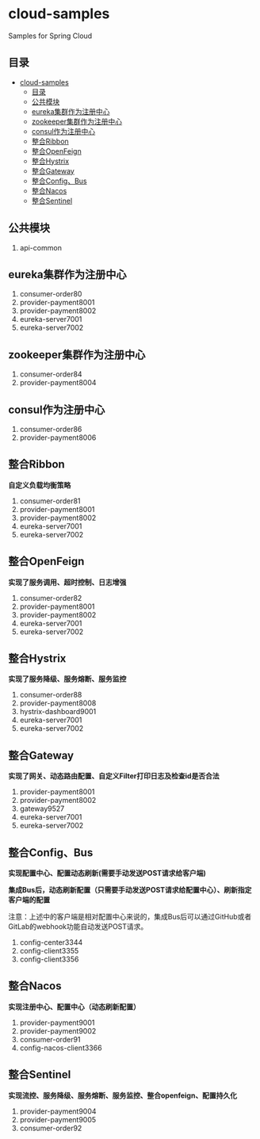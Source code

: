 # cloud-samples
Samples for Spring Cloud

## 目录

* [cloud\-samples](#cloud-samples)
  * [目录](#%E7%9B%AE%E5%BD%95)
  * [公共模块](#%E5%85%AC%E5%85%B1%E6%A8%A1%E5%9D%97)
  * [eureka集群作为注册中心](#eureka%E9%9B%86%E7%BE%A4%E4%BD%9C%E4%B8%BA%E6%B3%A8%E5%86%8C%E4%B8%AD%E5%BF%83)
  * [zookeeper集群作为注册中心](#zookeeper%E9%9B%86%E7%BE%A4%E4%BD%9C%E4%B8%BA%E6%B3%A8%E5%86%8C%E4%B8%AD%E5%BF%83)
  * [consul作为注册中心](#consul%E4%BD%9C%E4%B8%BA%E6%B3%A8%E5%86%8C%E4%B8%AD%E5%BF%83)
  * [整合Ribbon](#%E6%95%B4%E5%90%88ribbon)
  * [整合OpenFeign](#%E6%95%B4%E5%90%88openfeign)
  * [整合Hystrix](#%E6%95%B4%E5%90%88hystrix)
  * [整合Gateway](#%E6%95%B4%E5%90%88gateway)
  * [整合Config、Bus](#%E6%95%B4%E5%90%88configbus)
  * [整合Nacos](#%E6%95%B4%E5%90%88nacos)
  * [整合Sentinel](#%E6%95%B4%E5%90%88sentinel)

## 公共模块

1. api-common

## eureka集群作为注册中心

1. consumer-order80
2. provider-payment8001
3. provider-payment8002
4. eureka-server7001
5. eureka-server7002

## zookeeper集群作为注册中心

1. consumer-order84
2. provider-payment8004

## consul作为注册中心

1. consumer-order86
2. provider-payment8006

## 整合Ribbon

**自定义负载均衡策略**

1. consumer-order81
2. provider-payment8001
3. provider-payment8002
4. eureka-server7001
5. eureka-server7002

## 整合OpenFeign

**实现了服务调用、超时控制、日志增强**

1. consumer-order82
2. provider-payment8001
3. provider-payment8002
4. eureka-server7001
5. eureka-server7002

## 整合Hystrix

**实现了服务降级、服务熔断、服务监控**

1. consumer-order88
2. provider-payment8008
3. hystrix-dashboard9001
4. eureka-server7001
5. eureka-server7002

## 整合Gateway

**实现了网关、动态路由配置、自定义Filter打印日志及检查id是否合法**

1. provider-payment8001
2. provider-payment8002
3. gateway9527
4. eureka-server7001
5. eureka-server7002

## 整合Config、Bus

**实现配置中心、配置动态刷新(需要手动发送POST请求给客户端)**

**集成Bus后，动态刷新配置（只需要手动发送POST请求给配置中心）、刷新指定客户端的配置**

注意：上述中的客户端是相对配置中心来说的，集成Bus后可以通过GitHub或者GitLab的webhook功能自动发送POST请求。

1. config-center3344
2. config-client3355
3. config-client3356

## 整合Nacos

**实现注册中心、配置中心（动态刷新配置）**

1. provider-payment9001
2. provider-payment9002
3. consumer-order91
4. config-nacos-client3366

## 整合Sentinel

**实现流控、服务降级、服务熔断、服务监控、整合openfeign、配置持久化**

1. provider-payment9004
2. provider-payment9005
3. consumer-order92